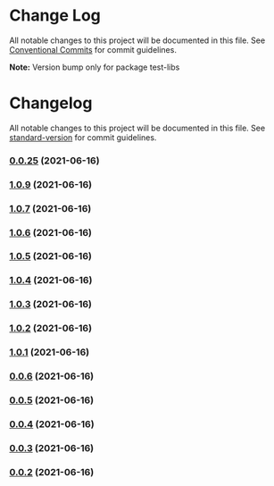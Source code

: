 # Change Log

All notable changes to this project will be documented in this file.
See [Conventional Commits](https://conventionalcommits.org) for commit guidelines.



**Note:** Version bump only for package test-libs





# Changelog

All notable changes to this project will be documented in this file. See [standard-version](https://github.com/conventional-changelog/standard-version) for commit guidelines.

### [0.0.25](https://github.com/huanhuanwa/test-pub/compare/v0.0.24...v0.0.25) (2021-06-16)

### [1.0.9](https://github.com/huanhuanwa/test-pub/compare/v0.0.24...v1.0.9) (2021-06-16)

### [1.0.7](https://github.com/huanhuanwa/test-pub/compare/v1.0.6...v1.0.7) (2021-06-16)

### [1.0.6](https://github.com/huanhuanwa/test-pub/compare/v1.0.5...v1.0.6) (2021-06-16)

### [1.0.5](https://github.com/huanhuanwa/test-pub/compare/v1.0.4...v1.0.5) (2021-06-16)

### [1.0.4](https://github.com/huanhuanwa/test-pub/compare/v1.0.3...v1.0.4) (2021-06-16)

### [1.0.3](https://github.com/huanhuanwa/test-pub/compare/v1.0.2...v1.0.3) (2021-06-16)

### [1.0.2](https://github.com/huanhuanwa/test-pub/compare/v1.0.1...v1.0.2) (2021-06-16)

### [1.0.1](https://github.com/huanhuanwa/test-pub/compare/v1.0.0...v1.0.1) (2021-06-16)

### [0.0.6](https://github.com/huanhuanwa/test-pub/compare/v0.0.5...v0.0.6) (2021-06-16)

### [0.0.5](https://github.com/huanhuanwa/test-pub/compare/v0.0.4...v0.0.5) (2021-06-16)

### [0.0.4](https://github.com/huanhuanwa/test-pub/compare/v0.0.3...v0.0.4) (2021-06-16)

### [0.0.3](https://github.com/huanhuanwa/test-pub/compare/v0.0.1...v0.0.3) (2021-06-16)

### [0.0.2](https://github.com/huanhuanwa/test-pub/compare/v0.0.1...v0.0.2) (2021-06-16)
